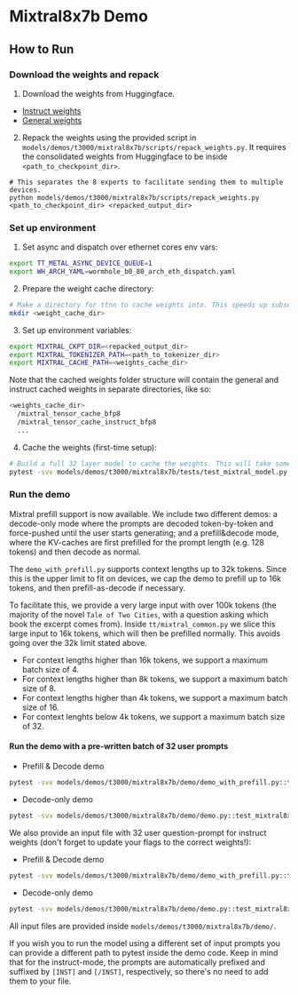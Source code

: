 # Mixtral8x7b Demo

## How to Run

### Download the weights and repack

1. Download the weights from Huggingface.
- [Instruct weights](https://huggingface.co/mistralai/Mixtral-8x7B-Instruct-v0.1)
- [General weights](https://huggingface.co/mistralai/Mixtral-8x7B-v0.1)

2. Repack the weights using the provided script in `models/demos/t3000/mixtral8x7b/scripts/repack_weights.py`. It requires the consolidated weights from Huggingface to be inside `<path_to_checkpoint_dir>`.

```
# This separates the 8 experts to facilitate sending them to multiple devices.
python models/demos/t3000/mixtral8x7b/scripts/repack_weights.py <path_to_checkpoint_dir> <repacked_output_dir>
```

### Set up environment
1. Set async and dispatch over ethernet cores env vars:
```bash
export TT_METAL_ASYNC_DEVICE_QUEUE=1
export WH_ARCH_YAML=wormhole_b0_80_arch_eth_dispatch.yaml
```

2. Prepare the weight cache directory:

```bash
# Make a directory for ttnn to cache weights into. This speeds up subsequent runs.
mkdir <weight_cache_dir>
```

3. Set up environment variables:
```bash
export MIXTRAL_CKPT_DIR=<repacked_output_dir>
export MIXTRAL_TOKENIZER_PATH=<path_to_tokenizer_dir>
export MIXTRAL_CACHE_PATH=<weights_cache_dir>
```

Note that the cached weights folder structure will contain the general and instruct cached weights in separate directories, like so:

```bash
<weights_cache_dir>
  /mixtral_tensor_cache_bfp8
  /mixtral_tensor_cache_instruct_bfp8
  ...
```

4. Cache the weights (first-time setup):
```bash
# Build a full 32 layer model to cache the weights. This will take some time.
pytest -svv models/demos/t3000/mixtral8x7b/tests/test_mixtral_model.py::test_mixtral_model_inference[wormhole_b0-True-1-32-output]
```

### Run the demo
Mixtral prefill support is now available. We include two different demos: a decode-only mode where the prompts are decoded token-by-token and force-pushed until the user starts generating; and a prefill&decode mode, where the KV-caches are first prefilled for the prompt length (e.g. 128 tokens) and then decode as normal.

The `demo_with_prefill.py` supports context lengths up to 32k tokens. Since this is the upper limit to fit on devices, we cap the demo to prefill up to 16k tokens, and then prefill-as-decode if necessary.

To facilitate this, we provide a very large input with over 100k tokens (the majority of the novel `Tale of Two Cities`, with a question asking which book the excerpt comes from). Inside `tt/mixtral_common.py` we slice this large input to 16k tokens, which will then be prefilled normally. This avoids going over the 32k limit stated above.

- For context lengths higher than 16k tokens, we support a maximum batch size of 4.
- For context lengths higher than 8k tokens, we support a maximum batch size of 8.
- For context lengths higher than 4k tokens, we support a maximum batch size of 16.
- For context lenghts below 4k tokens, we support a maximum batch size of 32.

#### Run the demo with a pre-written batch of 32 user prompts

- Prefill & Decode demo
```bash
pytest -svv models/demos/t3000/mixtral8x7b/demo/demo_with_prefill.py::test_mixtral8x7b_demo[wormhole_b0-True-16k-general]
```

- Decode-only demo
```bash
pytest -svv models/demos/t3000/mixtral8x7b/demo/demo.py::test_mixtral8x7b_demo[wormhole_b0-True-general]
```

We also provide an input file with 32 user question-prompt for instruct weights (don't forget to update your flags to the correct weights!):

- Prefill & Decode demo
```bash
pytest -svv models/demos/t3000/mixtral8x7b/demo/demo_with_prefill.py::test_mixtral8x7b_demo[wormhole_b0-True-16k-instruct]
```

- Decode-only demo
```bash
pytest -svv models/demos/t3000/mixtral8x7b/demo/demo.py::test_mixtral8x7b_demo[wormhole_b0-True-instruct]
```

All input files are provided inside `models/demos/t3000/mixtral8x7b/demo/`.

If you wish you to run the model using a different set of input prompts you can provide a different path to pytest inside the demo code. Keep in mind that for the instruct-mode, the prompts are automatically prefixed and suffixed by `[INST]` and `[/INST]`, respectively, so there's no need to add them to your file.